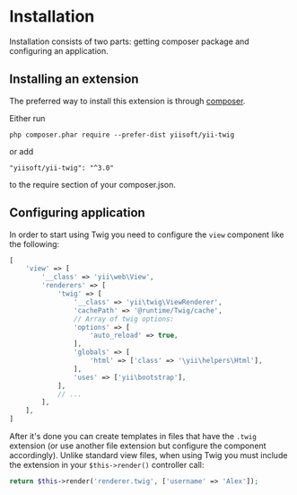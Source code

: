 Installation
============

Installation consists of two parts: getting composer package and configuring an application.

## Installing an extension

The preferred way to install this extension is through [composer](http://getcomposer.org/download/).

Either run

```
php composer.phar require --prefer-dist yiisoft/yii-twig
```

or add

```
"yiisoft/yii-twig": "^3.0"
```

to the require section of your composer.json.

## Configuring application

In order to start using Twig you need to configure the `view` component like the following:

```php
[
    'view' => [
        '__class' => 'yii\web\View',
        'renderers' => [
            'twig' => [
                '__class' => 'yii\twig\ViewRenderer',
                'cachePath' => '@runtime/Twig/cache',
                // Array of twig options:
                'options' => [
                    'auto_reload' => true,
                ],
                'globals' => [
                    'html' => ['class' => '\yii\helpers\Html'],
                ],
                'uses' => ['yii\bootstrap'],
            ],
            // ...
        ],
    ],
]
```

After it's done you can create templates in files that have the `.twig` extension (or use another file extension but
configure the component accordingly). Unlike standard view files, when using Twig you must include the extension
in your `$this->render()` controller call:

```php
return $this->render('renderer.twig', ['username' => 'Alex']);
```
